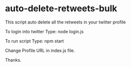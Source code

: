 # auto-delete-retweets-bulk
This script auto delete all the retweets in your twitter profile

To login into twitter Type:
node login.js

To run script Type:
npm start

Change Profile URL in index.js file.

Thanks.
